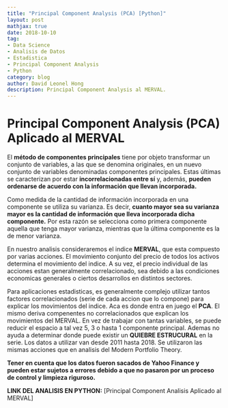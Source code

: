 ```yaml
---
title: "Principal Component Analysis (PCA) [Python]"
layout: post
mathjax: true
date: 2018-10-10
tag:
- Data Science
- Analisis de Datos
- Estadistica
- Principal Component Analysis
- Python
category: blog
author: David Leonel Hong
description: Principal Component Analysis al MERVAL.
---
```

# Principal Component Analysis (PCA) Aplicado al MERVAL

El **método de componentes principales** tiene por objeto transformar un conjunto de variables, a las
que se denomina originales, en un nuevo conjunto de variables denominadas componentes
principales.  Estas últimas se caracterizan por estar **incorrelacionadas entre sí** y, además, **pueden
ordenarse de acuerdo con la información que llevan incorporada.**

Como medida de la cantidad de información incorporada en una componente se utiliza su varianza.
Es decir, **cuanto mayor sea su varianza mayor es la cantidad de información que lleva incorporada
dicha componente.** Por esta razón se selecciona como primera componente aquella que tenga
mayor varianza, mientras que la última componente es la de menor varianza.

En nuestro analisis consideraremos el indice **MERVAL**, que esta compuesto por varias acciones. El movimiento conjunto del precio de todos los activos determina el movimiento del indice. A su vez, el precio individual de las acciones estan generalmente correlacionado, sea debido a las condiciones economicas generales o ciertos desarrollos en distintos sectores. 

Para aplicaciones estadisticas, es generalmente complejo utilizar tantos factores correlacionados (serie de cada accion que lo compone) para explicar los movimientos del indice. Aca es donde entra en juego el **PCA**. El mismo deriva compenentes no correlacionados que explican los movimientos del MERVAL. En vez de trabajar con tantas variables, se puede reducir el espacio a tal vez 5, 3 o hasta 1 componente principal. Ademas no ayuda a determinar donde puede existir un **QUIEBRE ESTRUCURAL** en la serie. Los datos a utilizar van desde 2011 hasta 2018. Se utilizaron las mismas acciones que en analisis del Modern Portfolio Theory.

**Tener en cuenta que los datos fueron sacados de Yahoo Finance y pueden estar sujetos a errores debido a que no pasaron por un proceso de control y limpieza riguroso.**

**LINK DEL ANALISIS EN PYTHON:** [Principal Component Analisis Aplicado al MERVAL]
